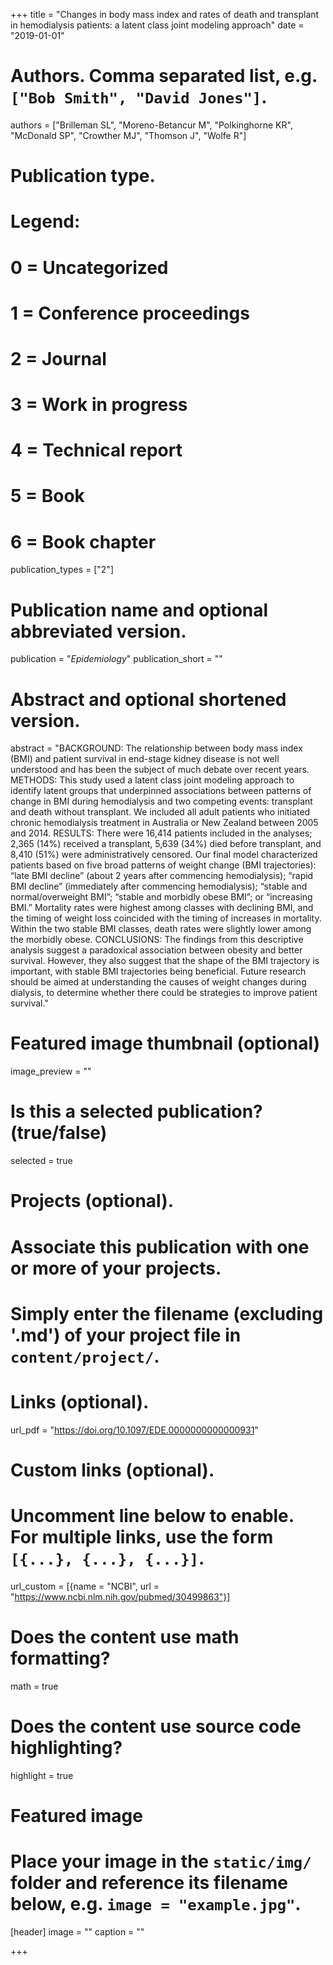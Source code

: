 +++
title = "Changes in body mass index and rates of death and transplant in hemodialysis patients: a latent class joint modeling approach"
date = "2019-01-01"

# Authors. Comma separated list, e.g. `["Bob Smith", "David Jones"]`.
authors = ["Brilleman SL", "Moreno-Betancur M", "Polkinghorne KR", "McDonald SP", "Crowther MJ", "Thomson J", "Wolfe R"]

# Publication type.
# Legend:
# 0 = Uncategorized
# 1 = Conference proceedings
# 2 = Journal
# 3 = Work in progress
# 4 = Technical report
# 5 = Book
# 6 = Book chapter
publication_types = ["2"]

# Publication name and optional abbreviated version.
publication = "*Epidemiology*"
publication_short = ""

# Abstract and optional shortened version.
abstract = "BACKGROUND: The relationship between body mass index (BMI) and patient survival in end-stage kidney disease is not well understood and has been the subject of much debate over recent years. METHODS: This study used a latent class joint modeling approach to identify latent groups that underpinned associations between patterns of change in BMI during hemodialysis and two competing events: transplant and death without transplant. We included all adult patients who initiated chronic hemodialysis treatment in Australia or New Zealand between 2005 and 2014. RESULTS: There were 16,414 patients included in the analyses; 2,365 (14%) received a transplant, 5,639 (34%) died before transplant, and 8,410 (51%) were administratively censored. Our final model characterized patients based on five broad patterns of weight change (BMI trajectories): “late BMI decline” (about 2 years after commencing hemodialysis); “rapid BMI decline” (immediately after commencing hemodialysis); “stable and normal/overweight BMI”; “stable and morbidly obese BMI”; or “increasing BMI.” Mortality rates were highest among classes with declining BMI, and the timing of weight loss coincided with the timing of increases in mortality. Within the two stable BMI classes, death rates were slightly lower among the morbidly obese. CONCLUSIONS: The findings from this descriptive analysis suggest a paradoxical association between obesity and better survival. However, they also suggest that the shape of the BMI trajectory is important, with stable BMI trajectories being beneficial. Future research should be aimed at understanding the causes of weight changes during dialysis, to determine whether there could be strategies to improve patient survival."

# Featured image thumbnail (optional)
image_preview = ""

# Is this a selected publication? (true/false)
selected = true

# Projects (optional).
#   Associate this publication with one or more of your projects.
#   Simply enter the filename (excluding '.md') of your project file in `content/project/`.

# Links (optional).
url_pdf = "https://doi.org/10.1097/EDE.0000000000000931"

# Custom links (optional).
#   Uncomment line below to enable. For multiple links, use the form `[{...}, {...}, {...}]`.
url_custom = [{name = "NCBI", url = "https://www.ncbi.nlm.nih.gov/pubmed/30499863"}]

# Does the content use math formatting?
math = true

# Does the content use source code highlighting?
highlight = true

# Featured image
# Place your image in the `static/img/` folder and reference its filename below, e.g. `image = "example.jpg"`.
[header]
image = ""
caption = ""

+++
